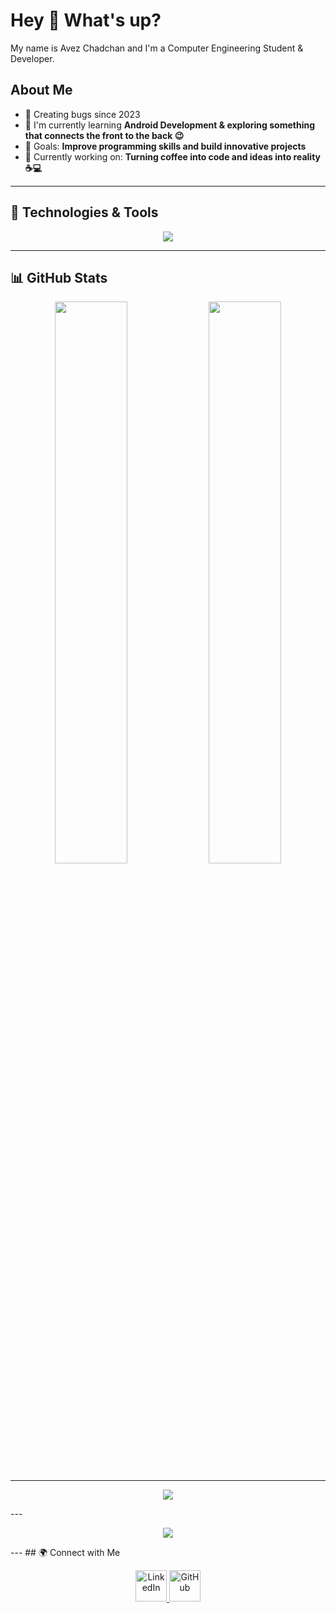# Hey 👋 What's up?

My name is Avez Chadchan and I'm a Computer Engineering Student & Developer.

## About Me
- 🐞 Creating bugs since 2023
- 🌱 I'm currently learning **Android Development & exploring something that connects the front to the back 😉**
- 🎯 Goals: **Improve programming skills and build innovative projects**
- 🚀 Currently working on: **Turning coffee into code and ideas into reality ☕💻**

---

## 🔧 Technologies & Tools  

<p align="center">
  <img src="https://skillicons.dev/icons?i=java,php,python,mysql,html,css,flutter,dart,c,cpp,androidstudio,vscode,git,github" />
</p>

---

## 📊 GitHub Stats  
<p align="center">
  <img src="https://github-readme-stats.vercel.app/api?username=AvezChadchan&show_icons=true&theme=tokyonight&hide_border=true&border_radius=16" width="48%" />
  <img src="https://github-readme-stats.vercel.app/api/top-langs/?username=AvezChadchan&layout=compact&theme=tokyonight&hide_border=true&border_radius=16" width="48%" />
</p>




---
<p align="center">
  <img src="https://github-profile-trophy.vercel.app/?username=AvezChadchan&theme=algolia&no-bg=true&margin-w=15&title=MultiLanguage,Repositories,Commits,Followers,Stars,PullRequest,Issues,Experience" />
</p>
---
<p align="center">
  <img src="https://github-readme-activity-graph.vercel.app/graph?username=AvezChadchan&theme=react-dark&color=9e5fff&line=9e5fff&point=ffffff&area=true&hide_border=true" />
</p>
---
## 🌍 Connect with Me  
<p align="center">
  <a href="https://www.linkedin.com/in/avez-chadchan-924040276/" target="_blank">
      <img src="https://skillicons.dev/icons?i=linkedin" height="50" alt="LinkedIn"/> 
  </a>
  <a href="https://github.com/AvezChadchan/" target="_blank">
      <img src="https://skillicons.dev/icons?i=github" height="50" alt="GitHub"/>
  </a>
</p>
